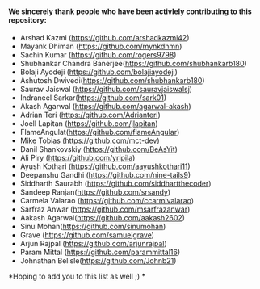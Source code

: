 #### We sincerely thank people who have been activlely contributing to this repository:
- Arshad Kazmi (https://github.com/arshadkazmi42)
- Mayank Dhiman (https://github.com/mynkdhmn)
- Sachin Kumar (https://github.com/rogers9798)
- Shubhankar Chandra Banerjee(https://github.com/shubhankarb180)
- Bolaji Ayodeji (https://github.com/bolajiayodeji)
- Ashutosh Dwivedi(https://github.com/shubhankarb180)
- Saurav Jaiswal (https://github.com/sauravjaiswalsj)
- Indraneel Sarkar(https://github.com/sark01)
- Akash Agarwal (https://github.com/agarwal-akash) 
- Adrian Teri (https://github.com/Adrianteri)
- Joell Lapitan (https://github.com/jlapitan)
- FlameAngulat(https://github.com/flameAngular)
- Mike Tobias (https://github.com/mct-dev)
- Danil Shankovskiy (https://github.com/BeAsYit)
- Ali Piry (https://github.com/yripila)
- Ayush Kothari (https://github.com/aayushkothari11)
- Deepanshu Gandhi (https://github.com/nine-tails9)
- Siddharth Saurabh (https://github.com/siddhartthecoder)
- Sandeep Ranjan(https://github.com/srsandy)
- Carmela Valarao (https://github.com/ccarmivalarao)
- Sarfraz Anwar (https://github.com/msarfrazanwar)
- Aakash Agarwal(https://github.com/aakash2602)
- Sinu Mohan(https://github.com/sinumohan)
- Grave (https://github.com/samuelgrave)
- Arjun Rajpal (https://github.com/arjunrajpal)
- Param Mittal (https://github.com/parammittal16)
- Johnathan Belisle(https://github.com/Johnb21)

*Hoping to add you to this list as well ;) *
